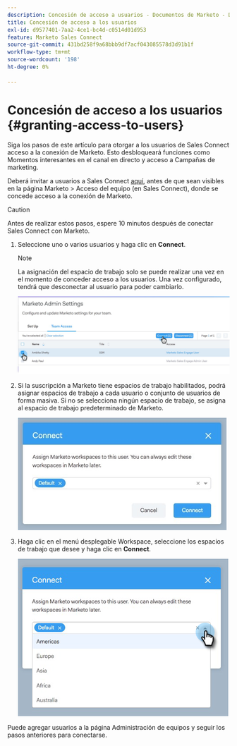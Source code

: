 ```yaml
---
description: Concesión de acceso a usuarios - Documentos de Marketo - Documentación del producto
title: Concesión de acceso a los usuarios
exl-id: d9577401-7aa2-4ce1-bc4d-c0514d01d953
feature: Marketo Sales Connect
source-git-commit: 431bd258f9a68bbb9df7acf043085578d3d91b1f
workflow-type: tm+mt
source-wordcount: '198'
ht-degree: 0%

---
```


# Concesión de acceso a los usuarios {#granting-access-to-users}

Siga los pasos de este artículo para otorgar a los usuarios de Sales Connect acceso a la conexión de Marketo. Esto desbloqueará funciones como Momentos interesantes en el canal en directo y acceso a Campañas de marketing.

Deberá invitar a usuarios a Sales Connect [aquí](/help/marketo/product-docs/marketo-sales-connect/admin/invite-users.md), antes de que sean visibles en la página Marketo > Acceso del equipo (en Sales Connect), donde se concede acceso a la conexión de Marketo.

>[!CAUTION]
>
>Antes de realizar estos pasos, espere 10 minutos después de conectar Sales Connect con Marketo.

1. Seleccione uno o varios usuarios y haga clic en **Connect**.

   >[!NOTE]
   >
   >La asignación del espacio de trabajo solo se puede realizar una vez en el momento de conceder acceso a los usuarios. Una vez configurado, tendrá que desconectar al usuario para poder cambiarlo.

   ![](assets/granting-access-to-users-1.png)

1. Si la suscripción a Marketo tiene espacios de trabajo habilitados, podrá asignar espacios de trabajo a cada usuario o conjunto de usuarios de forma masiva. Si no se selecciona ningún espacio de trabajo, se asigna al espacio de trabajo predeterminado de Marketo.

   ![](assets/granting-access-to-users-2.jpg)

1. Haga clic en el menú desplegable Workspace, seleccione los espacios de trabajo que desee y haga clic en **Connect**.

   ![](assets/granting-access-to-users-3.png)

Puede agregar usuarios a la página Administración de equipos y seguir los pasos anteriores para conectarse.
